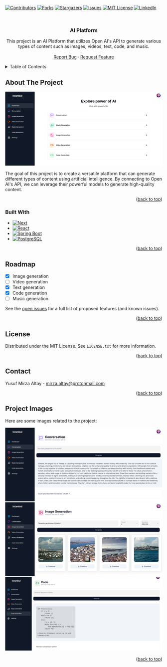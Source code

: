 <!-- Improved compatibility of back to top link: See: https://github.com/othneildrew/Best-README-Template/pull/73 -->

<a name="readme-top"></a>

<!-- PROJECT SHIELDS -->
<!--
*** I'm using markdown "reference style" links for readability.
*** Reference links are enclosed in brackets [ ] instead of parentheses ( ).
*** See the bottom of this document for the declaration of the reference variables
*** for contributors-url, forks-url, etc. This is an optional, concise syntax you may use.
*** https://www.markdownguide.org/basic-syntax/#reference-style-links
-->

[![Contributors][contributors-shield]][contributors-url]
[![Forks][forks-shield]][forks-url]
[![Stargazers][stars-shield]][stars-url]
[![Issues][issues-shield]][issues-url]
[![MIT License][license-shield]][license-url]
[![LinkedIn][linkedin-shield]][linkedin-url]

<!-- PROJECT LOGO -->
<br />
<div align="center">

<h3 align="center">AI Platform</h3>

  <p align="center">
    This project is an AI Platform that utilizes Open AI's API to generate various types of content such as images, videos, text, code, and music.
    <br />
    <br />
    <a href="https://github.com/YMirzaa/AI-Platform/issues/new?labels=bug&template=bug-report---.md">Report Bug</a>
    ·
    <a href="https://github.com/YMirzaa/AI-Platform/issues/new?labels=enhancement&template=feature-request---.md">Request Feature</a>
  </p>
</div>

<!-- TABLE OF CONTENTS -->
<details>
  <summary>Table of Contents</summary>
  <ol>
    <li>
      <a href="#about-the-project">About The Project</a>
      <ul>
        <li><a href="#built-with">Built With</a></li>
      </ul>
    </li>
    <li><a href="#roadmap">Roadmap</a></li>
    <li><a href="#license">License</a></li>
    <li><a href="#contact">Contact</a></li>
    <li><a href="#project-images">Project Images</a></li>
    
  </ol>
</details>

<!-- ABOUT THE PROJECT -->

## About The Project

[![AI Platform Dashboard][product-screenshot]](/projectImages/dashboard.png)

The goal of this project is to create a versatile platform that can generate different types of content using artificial intelligence. By connecting to Open AI's API, we can leverage their powerful models to generate high-quality content.

<p align="right">(<a href="#readme-top">back to top</a>)</p>

### Built With

-   [![Next][Next.js]][Next-url]
-   [![React][React.js]][React-url]
-   [![Spring Boot][Spring Boot]][SpringBoot-url]
-   [![PostgreSQL][PostgreSQL]][PostgreSQL-url]

<p align="right">(<a href="#readme-top">back to top</a>)</p>

<!-- ROADMAP -->

## Roadmap

-   [x] Image generation
-   [ ] Video generation
-   [x] Text generation
-   [x] Code generation
-   [ ] Music generation

See the [open issues](https://github.com/YMirzaa/AI-Platform/issues) for a full list of proposed features (and known issues).

<p align="right">(<a href="#readme-top">back to top</a>)</p>

<!-- LICENSE -->

## License

Distributed under the MIT License. See `LICENSE.txt` for more information.

<p align="right">(<a href="#readme-top">back to top</a>)</p>

<!-- CONTACT -->

## Contact

Yusuf Mirza Altay - mirza.altay@protonmail.com

<!-- Project Link: [https://github.com/YMirzaa/AI-Platform](https://github.com/YMirzaa/AI-Platform) -->

<p align="right">(<a href="#readme-top">back to top</a>)</p>

## Project Images

Here are some images related to the project:

![Conversation](/projectImages/conversation.png)
![Image](/projectImages/image.png)
![Code](/projectImages/code.png)

<p align="right">(<a href="#readme-top">back to top</a>)</p>

<!-- MARKDOWN LINKS & IMAGES -->
<!-- https://www.markdownguide.org/basic-syntax/#reference-style-links -->

[contributors-shield]: https://img.shields.io/github/contributors/YMirzaa/AI-Platform.svg?style=for-the-badge
[contributors-url]: https://github.com/YMirzaa/AI-Platform/graphs/contributors
[forks-shield]: https://img.shields.io/github/forks/YMirzaa/AI-Platform.svg?style=for-the-badge
[forks-url]: https://github.com/YMirzaa/AI-Platform/network/members
[stars-shield]: https://img.shields.io/github/stars/YMirzaa/AI-Platform.svg?style=for-the-badge
[stars-url]: https://github.com/YMirzaa/AI-Platform/stargazers
[issues-shield]: https://img.shields.io/github/issues/YMirzaa/AI-Platform.svg?style=for-the-badge
[issues-url]: https://github.com/YMirzaa/AI-Platform/issues
[license-shield]: https://img.shields.io/github/license/YMirzaa/AI-Platform.svg?style=for-the-badge
[license-url]: https://github.com/YMirzaa/AI-Platform/blob/main/LICENSE.txt
[linkedin-shield]: https://img.shields.io/badge/-LinkedIn-black.svg?style=for-the-badge&logo=linkedin&colorB=555
[linkedin-url]: https://www.linkedin.com/in/yusuf-mirza-altay-b03409168/
[product-screenshot]: /projectImages/dashboard.png
[Next.js]: https://img.shields.io/badge/next.js-000000?style=for-the-badge&logo=nextdotjs&logoColor=white
[Next-url]: https://nextjs.org/
[React.js]: https://img.shields.io/badge/React-20232A?style=for-the-badge&logo=react&logoColor=61DAFB
[React-url]: https://reactjs.org/
[PostgreSQL]: https://img.shields.io/badge/Postgres-%23316192.svg?style=for-the-badge&logo=postgresql&logoColor=white
[PostgreSQL-url]: https://www.postgresql.org/
[Spring Boot]: https://img.shields.io/badge/Spring%20Boot-6DB33F?style=for-the-badge&logo=springboot&logoColor=fff
[SpringBoot-url]: https://spring.io/projects/spring-boot

